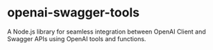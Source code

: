 # openai-swagger-tools
A Node.js library for seamless integration between OpenAI Client and Swagger APIs using OpenAI tools and functions.
